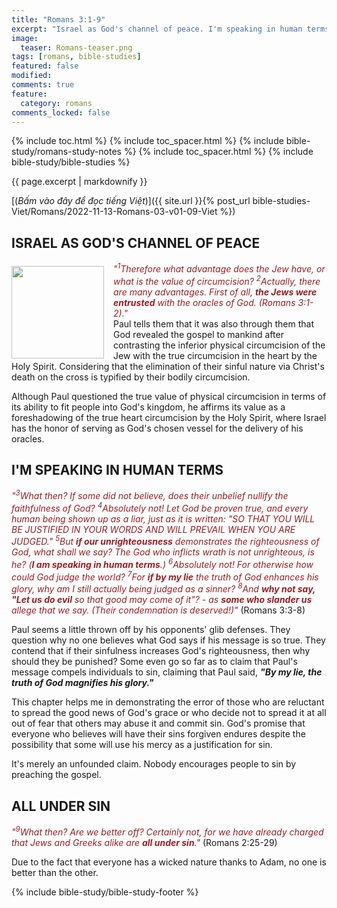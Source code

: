 ```yaml
---
title: "Romans 3:1-9"
excerpt: "Israel as God's channel of peace. I'm speaking in human terms. All under sin."
image:
  teaser: Romans-teaser.png
tags: [romans, bible-studies]
featured: false
modified:
comments: true
feature:
  category: romans
comments_locked: false
---
```


{% include toc.html %}
{% include toc_spacer.html %}
{% include bible-study/romans-study-notes %}
{% include toc_spacer.html %}
{% include bible-study/bible-studies %}

{{ page.excerpt | markdownify }}

[(<em>Bấm vào đây để đọc tiếng Việt</em>)]({{ site.url }}{% post_url bible-studies-Viet/Romans/2022-11-13-Romans-03-v01-09-Viet %})

## ISRAEL AS GOD'S CHANNEL OF PEACE
<div>
<p>
<img alt src="http://vacsf.org/assets/images/Romans-teaser.png" style="border: 0px none; margin: 7px 15px 0px 0px; max-width: 100%; height: 148px; padding: 0px; float: left;">
<span style="color: rgb(159, 29, 33);"><i>"<sup>1</sup>Therefore what advantage does the Jew have, or what is the value of circumcision? <sup>2</sup>Actually, there are many advantages. First of all, <strong>the Jews were entrusted</strong> with the oracles of God. (Romans 3:1-2)."</i></span><br />
    Paul tells them that it was also through them that God revealed the gospel to mankind after contrasting the inferior physical circumcision of the Jew with the true circumcision in the heart by the Holy Spirit. Considering that the elimination of their sinful nature via Christ's death on the cross is typified by their bodily circumcision.
</p>
</div>

Although Paul questioned the true value of physical circumcision in terms of its ability to fit people into God's kingdom, he affirms its value as a foreshadowing of the true heart circumcision by the Holy Spirit, where Israel has the honor of serving as God's chosen vessel for the delivery of his oracles.

## I'M SPEAKING IN HUMAN TERMS

<span style="color: rgb(159, 29, 33);">
<i>"<sup>3</sup>What then? If some did not believe, does their unbelief nullify the faithfulness of God? <sup>4</sup>Absolutely not! Let God be proven true, and every human being shown up as a liar, just as it is written: "SO THAT YOU WILL BE JUSTIFIED IN YOUR WORDS AND WILL PREVAIL WHEN YOU ARE JUDGED." <sup>5</sup>But <strong>if our unrighteousness</strong> demonstrates the righteousness of God, what shall we say? The God who inflicts wrath is not unrighteous, is he? (<strong>I am speaking in human terms</strong>.) <sup>6</sup>Absolutely not! For otherwise how could God judge the world? <sup>7</sup>For <strong>if by my lie</strong> the truth of God enhances his glory, why am I still actually being judged as a sinner? <sup>8</sup>And <strong>why not say, "Let us do evil</strong> so that good may come of it"? - as <strong>some who slander us</strong> allege that we say. (Their condemnation is deserved!)"</i></span> (Romans 3:3-8)

Paul seems a little thrown off by his opponents' glib defenses. They question why no one believes what God says if his message is so true. They contend that if their sinfulness increases God's righteousness, then why should they be punished? Some even go so far as to claim that Paul's message compels individuals to sin,  claiming that Paul said, ***"By my lie, the truth of God magnifies his glory."***

This chapter helps me in demonstrating the error of those who are reluctant to spread the good news of God's grace or who decide not to spread it at all out of fear that others may abuse it and commit sin. God's promise that everyone who believes will have their sins forgiven endures despite the possibility that some will use his mercy as a justification for sin.

It's merely an unfounded claim. Nobody encourages people to sin by preaching the gospel.

## ALL UNDER SIN

<span style="color: rgb(159, 29, 33);">
<i>"<sup>9</sup>What then? Are we better off? Certainly not, for we have already charged that Jews and Greeks alike are <strong>all under sin</strong>."</i></span> (Romans 2:25-29)

Due to the fact that everyone has a wicked nature thanks to Adam, no one is better than the other.


{% include bible-study/bible-study-footer %}
